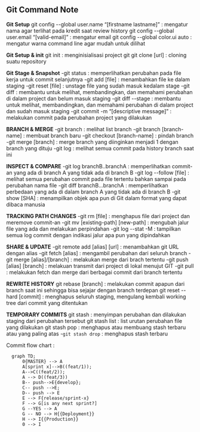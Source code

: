 ﻿## Git Command Note

**Git Setup**
git config --global user.name “[firstname lastname]” : mengatur nama agar terlihat pada kredit saat review history
git config --global user.email “[valid-email]” : mengatur email
git config --global color.ui auto : mengatur warna command line agar mudah untuk dilihat

**Git Setup & init**
git init : menginisialisasi project git
git clone [url] : cloning suatu repository

**Git Stage & Snapshot** -git status : memperlihatkan perubahan pada file kerja untuk commit selanjutnya -git add [file] : menambahkan file ke dalam staging -git reset [file] : unstage file yang sudah masuk kedalam stage -git diff : membantu untuk melihat, membandingkan, dan memahami perubahan di dalam project dan belum masuk staging -git diff --stage : membantu untuk melihat, membandingkan, dan memahami perubahan di dalam project dan sudah masuk staging -git commit -m “[descriptive message]” : melakukan commit pada perubahan project yang dilakukan

**BRANCH & MERGE** -git branch : melihat list branch -git branch [branch-name] : membuat branch baru -git checkout [branch-name] : pindah branch -git merge [branch] : merge branch yang diinginkan menjadi 1 dengan branch yang dituju -git log : melihat semua commit pada history branch saat ini

**INSPECT & COMPARE** -git log branchB..branchA : memperlihatkan commit-an yang ada di branch A yang tidak ada di branch B -git log --follow [file] : melihat semua perubahan commit pada file tertentu bahkan sampai pada perubahan nama file -git diff branchB...branchA : memperlihatkan perbedaan yang ada di dalam branch A yang tidak ada di branch B -git show [SHA] : menampilkan objek apa pun di Git dalam format yang dapat dibaca manusia

**TRACKING PATH CHANGES** -git rm [file] : menghapus file dari project dan meremove commit-an -git mv [existing-path] [new-path] : mengubah jalur file yang ada dan melakukan perpindahan -git log --stat -M : tampilkan semua log commit dengan indikasi jalur apa pun yang dipindahkan

**SHARE & UPDATE** -git remote add [alias] [url] : menambahkan git URL dengan alias -git fetch [alias] : mengambil perubahan dari seluruh branch -git merge [alias]/[branch] : melakukan merge dari brach tertentu -git push [alias] [branch] : melakuan transmit dari project di lokal menujut GIT -git pull : melakukan fetch dan merge dari berbagai commit dari branch tertentu

**REWRITE HISTORY**
git rebase [branch] : melakukan commit apapun dari branch saat ini sehingga bisa sejajar dengan branch terdepan
git reset --hard [commit] : menghapus seluruh staging, mengulang kembali working tree dari commit yang ditentukan

**TEMPORARY COMMITS**
git stash : menyimpan perubahan dan dilakukan staging dari perubahan tersebut
git stash list : list urutan perubahan file yang dilakukan
git stash pop : menghapus atau membuang stash terbaru atau yang paling atas -`git stash drop` : menghapus stash terbaru

Commit flow chart :

```mermaid
  graph TD;
	  0{MASTER} --> A
      A[sprint x]-->B((feat/1));
      A-->C((feat/2));
      A --> D((feat/3))
      B-- push-->E{develop};
      C-- push -->E;
      D-- push --> E
      E --> F{release/sprint-x}
      F --> G[is any next sprint?]
      G --YES --> A
	  G -- NO --> H{{Deployment}}
	  H --> I{{Production}}
	  0 --> I


```
